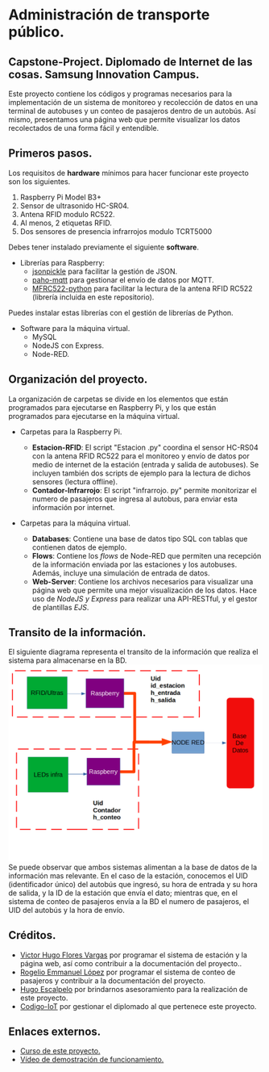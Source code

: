 # Administración de transporte público.
## Capstone-Project. Diplomado de Internet de las cosas. Samsung Innovation Campus.

Este proyecto contiene los códigos y programas necesarios para la implementación de un sistema de monitoreo y recolección de datos en una terminal de autobuses y un conteo de pasajeros dentro de un autobús. Así mismo, presentamos una página web que permite visualizar los datos recolectados de una forma fácil y entendible.
## Primeros pasos.
Los requisitos de **hardware** mínimos para hacer funcionar este proyecto son los siguientes.

 1. Raspberry Pi Model B3+
 2. Sensor de ultrasonido HC-SR04.
 3. Antena RFID modulo RC522.
 4. Al menos, 2 etiquetas RFID.
 5. Dos sensores de presencia infrarrojos modulo TCRT5000 

Debes tener instalado previamente el siguiente **software**.

 - Librerías para Raspberry:
	 - [jsonpickle](https://jsonpickle.github.io/) para facilitar la gestión de JSON.
	 - [paho-mqtt](https://pypi.org/project/paho-mqtt/) para gestionar el envío de datos por MQTT.
	 - [MFRC522-python](https://github.com/mxgxw/MFRC522-python) para facilitar la lectura de la antena RFID RC522 (librería incluida en este repositorio).

Puedes instalar estas librerías con el gestión de librerías de Python. 

- Software para la máquina virtual.
	- MySQL
	- NodeJS con Express.
	- Node-RED.

## Organización del proyecto.
La organización de carpetas se divide en los elementos que están programados para ejecutarse en Raspberry Pi, y los que están programados para ejecutarse en la máquina virtual.

 - Carpetas para la Raspberry Pi.
	 - **Estacion-RFID**: El script "Estacion .py" coordina el sensor HC-RS04 con la antena RFID RC522  para el monitoreo y envío de datos por medio de internet de la estación (entrada y salida de autobuses). Se incluyen también dos scripts de ejemplo para la lectura de dichos sensores (lectura offline).
	 - **Contador-Infrarrojo**: El script "infrarrojo. py" permite monitorizar el numero de pasajeros que ingresa al autobus, para enviar esta información por internet.

-	Carpetas para la máquina virtual.
	-	**Databases**: Contiene una base de datos tipo SQL con tablas que contienen datos de ejemplo. 
	-	**Flows**: Contiene los *flows* de Node-RED que permiten una recepción de la información enviada por las estaciones y los autobuses. Además, incluye una simulación de entrada de datos.
	-	**Web-Server**: Contiene los archivos necesarios para visualizar una página web que permite una mejor visualización de los datos. Hace uso de *NodeJS y Express* para realizar una API-RESTful, y el gestor de plantillas *EJS*.

## Transito de la información.
El siguiente diagrama representa el transito de la información que realiza el sistema para almacenarse en la BD.
![Transito de la información](https://github.com/Hugo-fv/Capstone-Project/blob/main/Imagenes/transito-info.png)
Se puede observar que ambos sistemas alimentan a la base de datos de la información mas relevante. En el caso de la estación, conocemos el UID (identificador único) del autobús que ingresó, su hora de entrada y su hora de salida, y la ID de la estación que envía el dato; mientras que, en el sistema de conteo de pasajeros envía a la BD el numero de pasajeros, el UID del autobús y la hora de envío.

## Créditos.

 - [Victor Hugo Flores Vargas](https://github.com/Hugo-fv) por programar el sistema de estación y la página web, así como contribuir a la documentación del proyecto..
 - [Rogelio Emmanuel López](https://github.com/roger304) por programar el sistema de conteo de pasajeros y contribuir a la documentación del proyecto.
 - [Hugo Escalpelo](https://github.com/hugoescalpelo) por brindarnos asesoramiento para la realización de este proyecto.
 - [Codigo-IoT](https://github.com/codigo-iot) por gestionar el diplomado al que pertenece este proyecto.

## Enlaces externos.

 - [Curso de este proyecto.](https://edu.codigoiot.com/course/view.php?id=869)
 - [Vídeo de demostración de funcionamiento.](https://www.youtube.com/watch?v=ZtpOnZYtp7Q)
